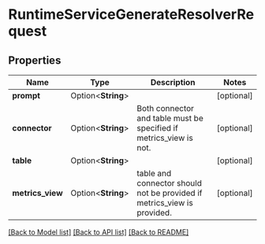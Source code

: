 # RuntimeServiceGenerateResolverRequest

## Properties

Name | Type | Description | Notes
------------ | ------------- | ------------- | -------------
**prompt** | Option<**String**> |  | [optional]
**connector** | Option<**String**> | Both connector and table must be specified if metrics_view is not. | [optional]
**table** | Option<**String**> |  | [optional]
**metrics_view** | Option<**String**> | table and connector should not be provided if metrics_view is provided. | [optional]

[[Back to Model list]](../README.md#documentation-for-models) [[Back to API list]](../README.md#documentation-for-api-endpoints) [[Back to README]](../README.md)


